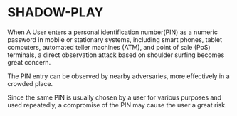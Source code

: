 # SHADOW-PLAY
When A User enters a personal identification number(PIN) as a numeric password in mobile or stationary systems, including smart phones, tablet computers, automated teller machines (ATM), and point of sale (PoS) terminals, a direct observation attack based on shoulder surfing becomes great concern.



The PIN entry can be observed by nearby adversaries, more effectively in a crowded place.


Since the same PIN is usually chosen by a user for various purposes and used repeatedly, a compromise of the PIN may cause the user a great risk.
